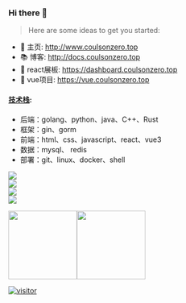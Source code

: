### Hi there 👋

<!-- **coulsonzero/coulsonzero** is a ✨ _special_ ✨ repository because its `README.md` (this file) appears on your GitHub profile. -->

> Here are some ideas to get you started:

<!-- - 🌱 I’m currently learning  -->
<!-- - 👯 I’m looking to collaborate on ... -->
<!-- - 🤔 I’m looking for help with ... -->
<!-- - 💬 Ask me about ... -->
<!-- - 📫 How to reach me: ... -->
<!-- - 😄 Pronouns: ... -->
<!-- - ⚡ Fun fact: ... -->
- 🏡 主页: http://www.coulsonzero.top
- 📚 博客: http://docs.coulsonzero.top
- 🌱 react展板: https://dashboard.coulsonzero.top
- 🎈 vue项目: https://vue.coulsonzero.top


#### [技术栈](https://skillicons.dev): 
- 后端：golang、python、java、C++、Rust
- 框架：gin、gorm
- 前端：html、css、javascript、react、vue3
- 数据：mysql、 redis
- 部署：git、linux、docker、shell


<!--
[![My Skills](https://skillicons.dev/icons?i=html,css,js,react,vue)](#)

[![My Skills](https://skillicons.dev/icons?i=python,java,go,c,cpp,rust)](#)

[![My Skills](https://skillicons.dev/icons?i=linux,git,docker)](#)
-->

<p align="left">
  <a href="#" class="skill-img" id="skill-img" pointer-enents="none">
    <img src="https://skillicons.dev/icons?i=html,css,js,react,vue" />
    <br>
    <img src="https://skillicons.dev/icons?i=python,java,go,c,cpp,rust" />
    <br>
    <img src="https://skillicons.dev/icons?i=linux,git,docker" />
    <br>
    <img src="https://skillicons.dev/icons?i=github,vscode,postman" />
  </a>
</p>






<img align="" height="136px" src="https://github-readme-stats.vercel.app/api?username=coulsonzero&hide_title=true&hide_border=true&show_icons=true&include_all_commits=true&line_height=21&bg_color=0,2CD8D5,C5C1FF,FFBAC3&theme=graywhite&locale=cn" /><img align="" height="136px" src="https://github-readme-stats.vercel.app/api/top-langs/?username=coulsonzero&hide_title=true&hide_border=true&layout=compact&bg_color=0,73FA79,73FDFF,D783FF&theme=graywhite&locale=cn" />


<a href="https://github.com/coulsonzero/"><img alt="visitor" src="https://visitor-badge.laobi.icu/badge?page_id=coulsonzero"></a>
